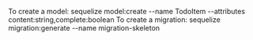 To create a model: sequelize model:create --name TodoItem --attributes content:string,complete:boolean
To create a migration: sequelize migration:generate --name migration-skeleton

